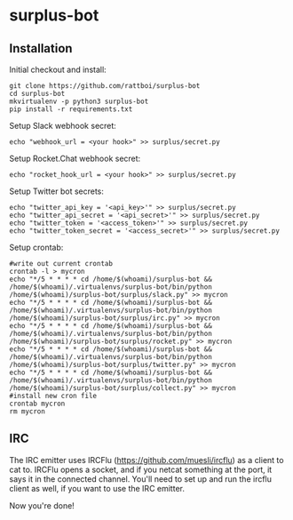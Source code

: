 # surplus-bot

## Installation

Initial checkout and install:

```
git clone https://github.com/rattboi/surplus-bot
cd surplus-bot
mkvirtualenv -p python3 surplus-bot
pip install -r requirements.txt
```

Setup Slack webhook secret:

```
echo "webhook_url = <your hook>" >> surplus/secret.py
```

Setup Rocket.Chat webhook secret:

```
echo "rocket_hook_url = <your hook>" >> surplus/secret.py
```

Setup Twitter bot secrets:

```
echo "twitter_api_key = '<api_key>'" >> surplus/secret.py
echo "twitter_api_secret = '<api_secret>'" >> surplus/secret.py
echo "twitter_token = '<access_token>'" >> surplus/secret.py
echo "twitter_token_secret = '<access_secret>'" >> surplus/secret.py
```

Setup crontab:

```
#write out current crontab
crontab -l > mycron
echo "*/5 * * * * cd /home/$(whoami)/surplus-bot && /home/$(whoami)/.virtualenvs/surplus-bot/bin/python /home/$(whoami)/surplus-bot/surplus/slack.py" >> mycron
echo "*/5 * * * * cd /home/$(whoami)/surplus-bot && /home/$(whoami)/.virtualenvs/surplus-bot/bin/python /home/$(whoami)/surplus-bot/surplus/irc.py" >> mycron
echo "*/5 * * * * cd /home/$(whoami)/surplus-bot && /home/$(whoami)/.virtualenvs/surplus-bot/bin/python /home/$(whoami)/surplus-bot/surplus/rocket.py" >> mycron
echo "*/5 * * * * cd /home/$(whoami)/surplus-bot && /home/$(whoami)/.virtualenvs/surplus-bot/bin/python /home/$(whoami)/surplus-bot/surplus/twitter.py" >> mycron
echo "*/5 * * * * cd /home/$(whoami)/surplus-bot && /home/$(whoami)/.virtualenvs/surplus-bot/bin/python /home/$(whoami)/surplus-bot/surplus/collect.py" >> mycron
#install new cron file
crontab mycron
rm mycron
```

## IRC

The IRC emitter uses IRCFlu (https://github.com/muesli/ircflu) as a client to cat to. IRCFlu opens a socket, and if you netcat something at the port, it says it in the connected channel. You'll need to set up and run the ircflu client as well, if you want to use the IRC emitter.

Now you're done!

